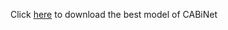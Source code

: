 Click [here](https://drive.google.com/open?id=16bDDb9N3NOCngERRxfR9eJDvZAbs1pBl "Google's Homepage") to download the best model of CABiNet </br>
